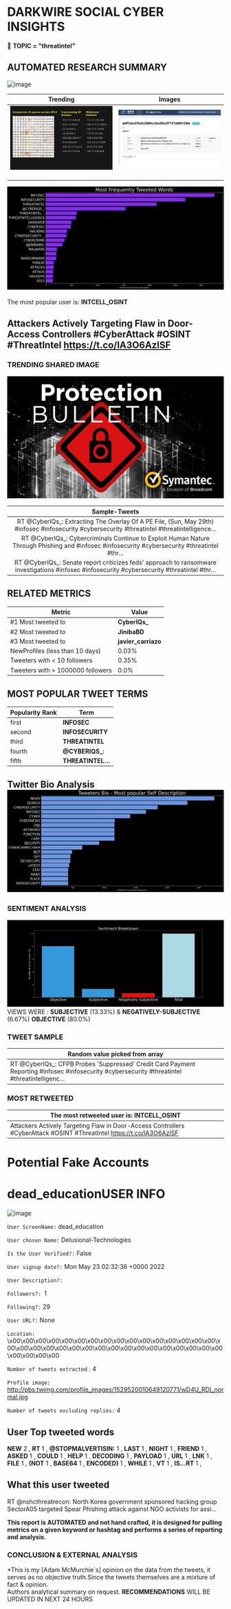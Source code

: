 # DARKWIRE SOCIAL CYBER INSIGHTS 
&#x1F34E; **TOPIC = "threatintel"**

## AUTOMATED RESEARCH SUMMARY
  ![image](darkLogo.png)   

|  Trending  |   Images | 
:-------------------------:|:-------------------------:
|  ![image](assets/threatintel/imageFile1.jpg)     <img width=200/> | ![image](assets/threatintel/imageFile2.jpg) <img width=200/> |   
 
 
![image](assets/threatintel/TWEETS.png)
<br></br>
The most popular user is: **INTCELL_OSINT**  
 

## Attackers Actively Targeting Flaw in Door-Access Controllers #CyberAttack #OSINT #ThreatIntel https://t.co/IA3O6AzISF 

  




### TRENDING SHARED IMAGE

![image](assets/threatintel/twitterPostedImage.png)



|                **Sample-Tweets**        |
| :-------------: |
| RT @CyberIQs_: Extracting The Overlay Of A PE File, (Sun, May 29th) #infosec #infosecurity #cybersecurity #threatintel #threatintelligence… |
| RT @CyberIQs_: Cybercriminals Continue to Exploit Human Nature Through Phishing and #infosec #infosecurity #cybersecurity #threatintel #thr… |
| RT @CyberIQs_: Senate report criticizes feds' approach to ransomware investigations #infosec #infosecurity #cybersecurity #threatintel #thr… |

## RELATED METRICS<br>
| Metric | Value |
| ------------- | ------------- |
| #1 Most tweeted to  | **CyberIQs_** |
| #2 Most tweeted to  | **JinibaBD** |
| #3 Most tweeted to  | **javier_carriazo** |
| NewProfiles (less than 10 days) | 0.03%  |
| Tweeters with < 10 followers  | 0.35%|
| Tweeters with > 1000000 followers  | 0.0%  |



## MOST POPULAR TWEET TERMS 


| Popularity Rank  | Term |
| ------------- | ------------- |
| first  | **INFOSEC**  |
| second  | **INFOSECURITY**  |
| third  | **THREATINTEL** |
| fourth  | **@CYBERIQS_:**  |
| fifth  | **THREATINTEL…**  |


## Twitter Bio Analysis![image](assets/threatintel/BIO.png)
### SENTIMENT ANALYSIS
![image](assets/threatintel/sentiment.png)
VIEWS WERE : **SUBJECTIVE**  (13.33%) & **NEGATIVELY-SUBJECTIVE** (6.67%) **OBJECTIVE** (80.0%)

### TWEET SAMPLE 
| Random value picked from array |
| ------------- |
|RT @CyberIQs_: CFPB Probes 'Suppressed' Credit Card Payment Reporting #infosec #infosecurity #cybersecurity #threatintel #threatintelligenc… |

### MOST RETWEETED 

| The most retweeted user is: **INTCELL_OSINT**  |
| ------------- |
| Attackers Actively Targeting Flaw in Door-Access Controllers #CyberAttack #OSINT #ThreatIntel https://t.co/IA3O6AzISF |

# Potential Fake Accounts
 
# dead_educationUSER INFO
![image](http://pbs.twimg.com/profile_images/1529520010649120771/wD4U_RDI_normal.jpg)
 
`User ScreenName:` dead_education 
 
`User chosen Name:` Delusional-Technologies 
 
`Is the User Verified?:` False 
 
`User signup date?:` Mon May 23 02:32:36 +0000 2022 
 
`User Description?:`  
 
`Followers?: `1 
 
`Following?:` 29 
 
`User URL?:` None 
 
`Location:` \x00\x00\x00\x00\x00\x00\x00\x00\x00\x00\x00\x00\x00\x00\x00\x00\x00\x00\x00\x00\x00\x00\x00\x00\x00\x00\x00\x00\x00\x00\x00\x00\x00\x00\x00\x00\x00 
 
`Number of tweets extracted`  : 4 
 
`Profile image:` http://pbs.twimg.com/profile_images/1529520010649120771/wD4U_RDI_normal.jpg 
 
`Number of tweets excluding replies:` 4 
 

 

 
## User Top tweeted words 
 
**NEW** 2 , **RT** 1 , **@STOPMALVERTISIN:** 1 , **LAST** 1 , **NIGHT** 1 , **FRIEND** 1 , **ASKED** 1 , **COULD** 1 , **HELP** 1 , **DECODING** 1 , **PAYLOAD** 1 , **URL** 1 , **LNK** 1 , **FILE** 1 , **(NOT** 1 , **BASE64** 1 , **ENCODED)** 1 , **WHILE** 1 , **VT** 1 , **IS…RT** 1 , 
 
## What this user tweeted
 
RT @nshcthreatrecon: North Korea government sponsored hacking group SectorA05 targeted Spear Phishing attack against NGO activists for assi…
 

<b> This report is AUTOMATED and not hand crafted, it is designed for pulling metrics on a given keyword or hashtag and performs a series of reporting and analysis.</b>  
### CONCLUSION & EXTERNAL ANALYSIS

*This is my [Adam McMurchie`s] opinion on the data from the tweets, it serves as no objective truth.Since the tweets themselves are a mixture of fact & opinion.<br>
Authors analytical summary on request.
**RECOMMENDATIONS** WILL BE UPDATED IN NEXT  24 HOURS <br>
